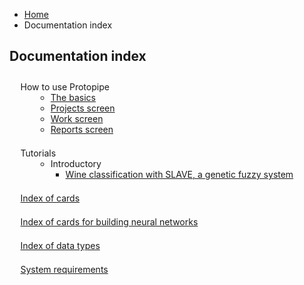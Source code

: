<style type="text/css">
    #index {
        margin-top: 2em;
        padding-left: 1em;
    }

    #index > li > ul {
        margin-left: 2em;
    }

    #index > li {
        margin-bottom: 1.5em;
    }

    #index > li > i {
        margin-right: 0.25em;
    }
</style>

<ul class="breadcrumb">
    <li><a href="">Home</a></li>
    <li>Documentation index</li>
</ul>

## Documentation index

<ul id="index">
    <li style="list-style-type: none">
        <i class="icon-lifebuoy"></i> How to use Protopipe
        <ul>
            <li><a href="basics">The basics</a></li>
            <li><a href="projects_screen">Projects screen</a></li>
            <li><a href="work_screen">Work screen</a></li>
            <li><a href="reports_screen">Reports screen</a></li>
        </ul>
    </li>
    <li style="list-style-type: none">
        <i class="icon-guidedog"></i> Tutorials
        <ul>
            <li>
                Introductory
                <ul>
                    <li><a href="tutorials/introductory/SLAVE">Wine classification with SLAVE, a genetic fuzzy system</a></li>
                </ul>
            </li>
        </ul>
    </li>
    <li style="list-style-type: none">
        <i class="icon-popup"></i> <a href="cards/">Index of cards</a>
    </li>
    <li style="list-style-type: none">
        <i class="icon-popup"></i> <a href="neural-network-cards/">Index of cards for building neural networks</a>
    </li>
    <li style="list-style-type: none">
        <i class="icon-cubes"></i> <a href="types/">Index of data types</a>
    </li>
    <li style="list-style-type: none">
        <i class="icon-check"></i> <a href="requirements">System requirements</a>
    </li>
</ul>
